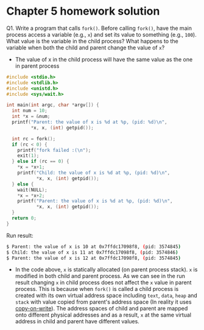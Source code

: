 # Chapter 5 homework solution

Q1. Write a program that calls `fork()`. Before calling `fork()`, have the main
process access a variable (e.g., `x`) and set its value to something (e.g., `100`).
What value is the variable in the child process? What happens to the variable when both
the child and parent change the value of `x`?

* The value of x in the child process will have the same value as the one in parent
  process

```c
#include <stdio.h>
#include <stdlib.h>
#include <unistd.h>
#include <sys/wait.h>

int main(int argc, char *argv[]) {
  int num = 10;
  int *x = &num;
  printf("Parent: the value of x is %d at %p, (pid: %d)\n",
         *x, x, (int) getpid());

  int rc = fork();
  if (rc < 0) {
    printf("fork failed :(\n");
    exit(1);
  } else if (rc == 0) {
    *x = *x+1;
    printf("Child: the value of x is %d at %p, (pid: %d)\n",
           *x, x, (int) getpid());
  } else {
    wait(NULL);
    *x = *x+2;
    printf("Parent: the value of x is %d at %p, (pid: %d)\n",
           *x, x, (int) getpid());
  }
  return 0;
}
```
Run result:
```sh
$ Parent: the value of x is 10 at 0x7ffdc17098f8, (pid: 3574845)
$ Child: the value of x is 11 at 0x7ffdc17098f8, (pid: 3574846)
$ Parent: the value of x is 12 at 0x7ffdc17098f8, (pid: 3574845)
```


* In the code above, `x` is statically allocated (on parent process stack). `x` is
  modified in both child and parent process. As we can see in the run result
  changing `x` in child process does not affect the `x` value in parent process.
  This is because when `fork()` is called a child process is created with its own
  virtual address space including `text`, `data`, `heap` and `stack` with value
  copied from parent's address space (In reality it uses [copy-on-write][1]). The
  address spaces of child and parent are mapped onto different physical addresses
  and as a result, `x` at the same virtual address in child and parent have
  different values.

[1]: https://en.wikipedia.org/wiki/Copy-on-write
